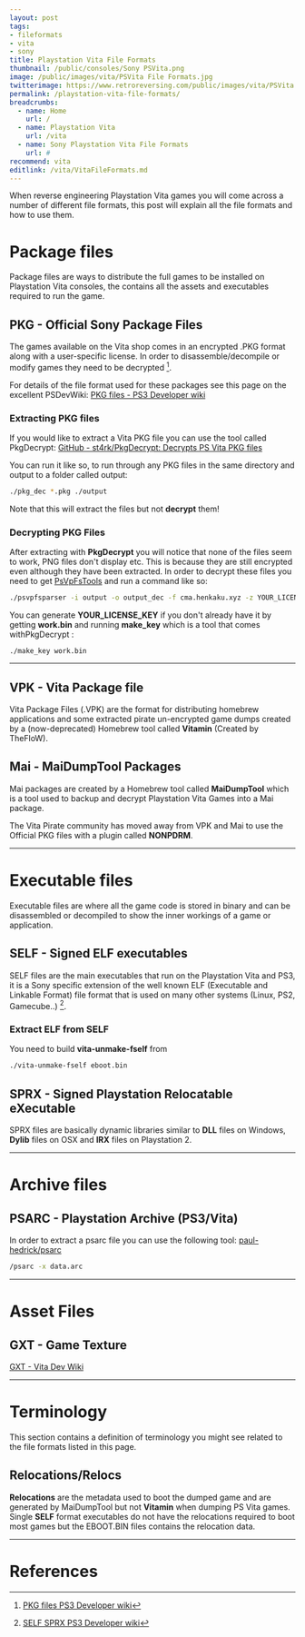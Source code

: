 ```yaml
---
layout: post
tags:
- fileformats
- vita
- sony
title: Playstation Vita File Formats
thumbnail: /public/consoles/Sony PSVita.png
image: /public/images/vita/PSVita File Formats.jpg
twitterimage: https://www.retroreversing.com/public/images/vita/PSVita File Formats.jpg
permalink: /playstation-vita-file-formats/
breadcrumbs:
  - name: Home
    url: /
  - name: Playstation Vita
    url: /vita
  - name: Sony Playstation Vita File Formats
    url: #
recommend: vita
editlink: /vita/VitaFileFormats.md
---
```

When reverse engineering Playstation Vita games you will come across a number of different file formats, this post will explain all the file formats and how to use them.

# Package files
Package files are ways to distribute the full games to be installed on Playstation Vita consoles, the contains all the assets and executables required to run the game.

## PKG - Official Sony Package Files
The games available on the Vita shop comes in an encrypted .PKG format along with a user-specific license. In order to disassemble/decompile or modify games they need to be decrypted [^2].

For details of the file format used for these packages see this page on the excellent PSDevWiki:
[PKG files - PS3 Developer wiki](https://www.psdevwiki.com/ps3/PKG_files)

### Extracting PKG files
If you would like to extract a Vita PKG file you can use the tool called PkgDecrypt:
[GitHub - st4rk/PkgDecrypt: Decrypts PS Vita PKG files](https://github.com/st4rk/PkgDecrypt)

You can run it like so, to run through any PKG files in the same directory and output to a folder called output:
```bash
./pkg_dec *.pkg ./output
```

Note that this will extract the files but not **decrypt** them!

### Decrypting PKG Files
After extracting with **PkgDecrypt** you will notice that none of the files seem to work, PNG files don't display etc. This is because they are still encrypted even although they have been extracted. 
In order to decrypt these files you need to get [PsVpFsTools](https://github.com/motoharu-gosuto/psvpfstools/) and run a command like so:
```bash
./psvpfsparser -i output -o output_dec -f cma.henkaku.xyz -z YOUR_LICENSE_KEY
```

You can generate **YOUR_LICENSE_KEY** if you don't already have it by getting **work.bin** and running **make_key** which is a tool that comes withPkgDecrypt :
```
./make_key work.bin
```


---
## VPK - Vita Package file
Vita Package Files (.VPK) are the format for distributing homebrew applications and some extracted pirate un-encrypted game dumps created by a (now-deprecated) Homebrew tool called **Vitamin** (Created by TheFloW).

## Mai - MaiDumpTool Packages
Mai packages are created by a Homebrew tool called **MaiDumpTool** which is a tool used to backup and decrypt Playstation Vita Games into a Mai package. 

The Vita Pirate community has moved away from VPK and Mai to use the Official PKG files with a plugin called **NONPDRM**.

---
# Executable files
Executable files are where all the game code is stored in binary and can be disassembled or decompiled to show the inner workings of a game or application.

## SELF - Signed ELF executables
SELF files are the main executables that run on the Playstation Vita and PS3, it is a Sony specific extension of the well known ELF (Executable and Linkable Format) file format that is used on many other systems (Linux, PS2, Gamecube..) [^1].

### Extract ELF from SELF
You need to build **vita-unmake-fself** from 
```bash
./vita-unmake-fself eboot.bin
```

## SPRX - Signed Playstation Relocatable eXecutable
SPRX files are basically dynamic libraries similar to **DLL** files on Windows, **Dylib** files on OSX and **IRX** files on Playstation 2.

---
# Archive files

## PSARC - Playstation Archive (PS3/Vita)
In order to extract a psarc file you can use the following tool: [paul-hedrick/psarc](https://github.com/paul-hedrick/psarc)
```bash
/psarc -x data.arc
```

---
# Asset Files

## GXT - Game Texture
[GXT - Vita Dev Wiki](https://playstationdev.wiki/psvitadevwiki/index.php?title=GXT)

---
# Terminology
This section contains a definition of terminology you might see related to the file formats listed in this page.

## Relocations/Relocs
**Relocations** are the metadata used to boot the dumped game and are generated by MaiDumpTool but not **Vitamin** when dumping PS Vita games. Single **SELF** format executables do not have the relocations required to boot most games but the EBOOT.BIN files contains the relocation data.

---
# References
[^1]: [SELF SPRX PS3 Developer wiki](https://www.psdevwiki.com/ps3/SELF_-_SPRX)
[^2]: [PKG files PS3 Developer wiki](https://www.psdevwiki.com/ps3/PKG_files)
